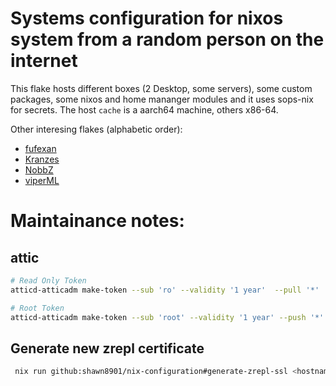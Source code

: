 # Systems configuration for nixos system from a random person on the internet

This flake hosts different boxes (2 Desktop, some servers), some custom packages, some nixos and home mananger modules and it uses sops-nix for secrets.
The host `cache` is a aarch64 machine, others x86-64.

Other interesing flakes (alphabetic order):

- [fufexan](https://github.com/fufexan/dotfiles)
- [Kranzes](https://github.com/Kranzes/nix-config)
- [NobbZ](https://github.com/NobbZ/nixos-config)
- [viperML](https://github.com/viperML/dotfiles)

# Maintainance notes:
## attic 
```bash
# Read Only Token
atticd-atticadm make-token --sub 'ro' --validity '1 year'  --pull '*'

# Root Token
atticd-atticadm make-token --sub 'root' --validity '1 year' --push '*' --pull '*' --delete '*' --create-cache '*' --destroy-cache '*' --configure-cache '*' --configure-cache-retention '*'
```
## Generate new zrepl certificate
```bash
 nix run github:shawn8901/nix-configuration#generate-zrepl-ssl <hostname>

